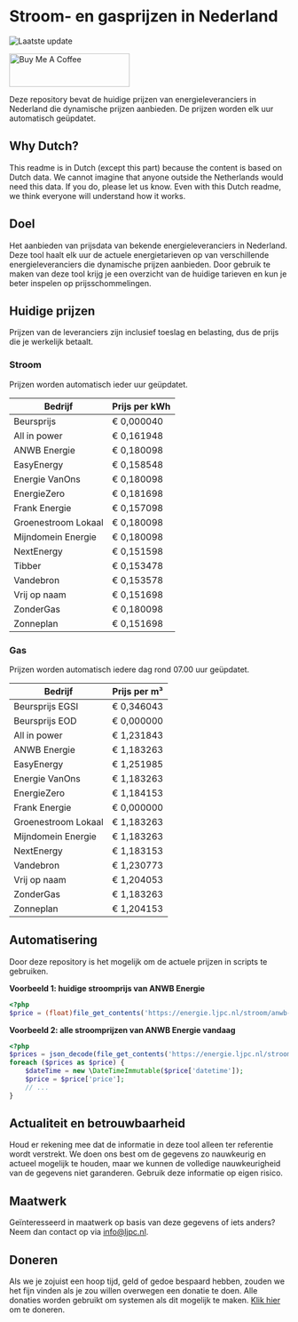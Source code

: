 # Stroom- en gasprijzen in Nederland

![Laatste update](https://img.shields.io/badge/laatste%20update-2024--05--25%2013%3A00%20CET-brightgreen)

<a href="https://www.buymeacoffee.com/Lars-" target="_blank"><img src="https://cdn.buymeacoffee.com/buttons/v2/default-orange.png" alt="Buy Me A Coffee" height="60" style="height: 60px !important;width: 217px !important;" ></a>

Deze repository bevat de huidige prijzen van energieleveranciers in Nederland die dynamische prijzen aanbieden. De prijzen worden elk uur automatisch geüpdatet.

## Why Dutch?

This readme is in Dutch (except this part) because the content is based on Dutch data. We cannot imagine that anyone outside the Netherlands would need this data. If you do, please let us know. Even with this Dutch readme, we think
everyone will understand how it works.

## Doel

Het aanbieden van prijsdata van bekende energieleveranciers in Nederland. Deze tool haalt elk uur de actuele energietarieven op van verschillende energieleveranciers die dynamische prijzen aanbieden. Door gebruik te maken van deze tool
krijg je een overzicht van de huidige tarieven en kun je beter inspelen op prijsschommelingen.

## Huidige prijzen

Prijzen van de leveranciers zijn inclusief toeslag en belasting, dus de prijs die je werkelijk betaalt.

### Stroom

Prijzen worden automatisch ieder uur geüpdatet.

 Bedrijf | Prijs per kWh 
---------|---------------
Beursprijs | € 0,000040
All in power | € 0,161948
ANWB Energie | € 0,180098
EasyEnergy | € 0,158548
Energie VanOns | € 0,180098
EnergieZero | € 0,181698
Frank Energie | € 0,157098
Groenestroom Lokaal | € 0,180098
Mijndomein Energie | € 0,180098
NextEnergy | € 0,151598
Tibber | € 0,153478
Vandebron | € 0,153578
Vrij op naam | € 0,151698
ZonderGas | € 0,180098
Zonneplan | € 0,151698


### Gas

Prijzen worden automatisch iedere dag rond 07.00 uur geüpdatet.

 Bedrijf | Prijs per m³ 
---------|--------------
Beursprijs EGSI | € 0,346043
Beursprijs EOD | € 0,000000
All in power | € 1,231843
ANWB Energie | € 1,183263
EasyEnergy | € 1,251985
Energie VanOns | € 1,183263
EnergieZero | € 1,184153
Frank Energie | € 0,000000
Groenestroom Lokaal | € 1,183263
Mijndomein Energie | € 1,183263
NextEnergy | € 1,183153
Vandebron | € 1,230773
Vrij op naam | € 1,204053
ZonderGas | € 1,183263
Zonneplan | € 1,204153


## Automatisering

Door deze repository is het mogelijk om de actuele prijzen in scripts te gebruiken.

**Voorbeeld 1: huidige stroomprijs van ANWB Energie**

```php
<?php
$price = (float)file_get_contents('https://energie.ljpc.nl/stroom/anwb-energie-nu.txt');

```

**Voorbeeld 2: alle stroomprijzen van ANWB Energie vandaag**

```php
<?php
$prices = json_decode(file_get_contents('https://energie.ljpc.nl/stroom/all-in-power-vandaag.json'),true);
foreach ($prices as $price) {
    $dateTime = new \DateTimeImmutable($price['datetime']);
    $price = $price['price'];
    // ...
}
```

## Actualiteit en betrouwbaarheid

Houd er rekening mee dat de informatie in deze tool alleen ter referentie wordt verstrekt. We doen ons best om de gegevens zo nauwkeurig en actueel mogelijk te houden, maar we kunnen de volledige nauwkeurigheid van de gegevens niet
garanderen. Gebruik deze informatie op eigen risico.

## Maatwerk

Geïnteresseerd in maatwerk op basis van deze gegevens of iets anders? Neem dan contact op
via [info@ljpc.nl](mailto:info@ljpc.nl?subject=Energie%20prijzen).

## Doneren

Als we je zojuist een hoop tijd, geld of gedoe bespaard hebben, zouden we het fijn vinden als je zou willen overwegen een
donatie te doen. Alle donaties worden gebruikt om systemen als dit mogelijk te
maken. [Klik hier](https://www.buymeacoffee.com/Lars-) om te doneren.
